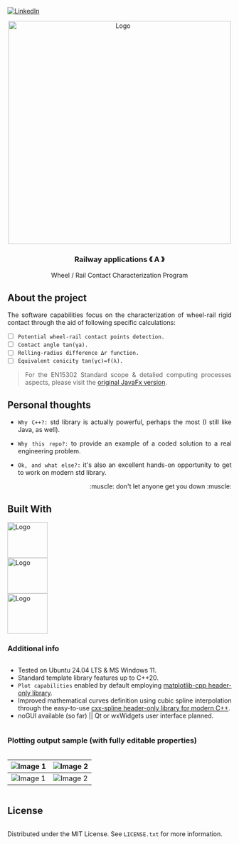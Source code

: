 [![LinkedIn][linkedin-shield]][linkedin-url]

<!-- PROJECT LOGO -->
<div align="center">
  <a align="center">
    <img src="https://github.com/criogenox/B_ECC-Cpp-version_plot-capabilities_noGUI/assets/53323058/ad59ea63-6435-4b13-8efb-74729541e4ef.png" alt="Logo" width="500">
  </a>
  <h3 align="center">Railway applications &#x300A; A &#x300B;</h3>
  <p align="center">
    Wheel / Rail Contact Characterization Program
  </p>
</div>

## About the project

<div align="justify">
  <p>
The software capabilities focus on the characterization of wheel-rail rigid contact through the aid of following specific calculations:

- [ ] `Potential wheel-rail contact points detection.`
- [ ] `Contact angle tan(γa).`
- [ ] `Rolling-radius difference ∆r function.`
- [ ] `Equivalent conicity tan(γc)=f(λ).`
  
> For the EN15302 Standard scope & detalied computing processes aspects, please visit the [original JavaFx version][WRCC_java-url].
   </p>
   <div>

## Personal thoughts

<div align="justify">
  <p>
    
* `Why C++?:` std library is actually powerful, perhaps the most (I still like Java, as well).
* `Why this repo?:` to provide an example of a coded solution to a real engineering problem.
* `Ok, and what else?:` it's also an excellent hands-on opportunity to get to work on modern std library.

   </p>
    <p align="right">
    :muscle: don't let anyone get you down :muscle:
  </p> 
   <div>
     
## Built With

<div style="display: flex; flex-direction: column; align=center">
    <img class="img"src="https://github.com/criogenox/B_ECC-Cpp-version_plot-capabilities_noGUI/assets/53323058/1fdf2d22-fb04-45aa-9db0-8bd973942914.png" alt="Logo" width="90" height="80"/>
    <img class="img"src="https://github.com/criogenox/B_ECC-Cpp-version_plot-capabilities_noGUI/assets/53323058/6870b0b2-403c-49da-b745-5714b08f4a73.png" alt="Logo" width="90" height="80"/>
    <img class="img"src="https://github.com/criogenox/B_ECC-Cpp-version_plot-capabilities_noGUI/assets/53323058/7f7c66db-97e3-49a1-92d9-df41500b54ae.png" alt="Logo" width="90" height="90"/>

### Additional info
* Tested on Ubuntu 24.04 LTS & MS Windows 11.
* Standard template library features up to C++20.
* `Plot capabilities` enabled by default employing [matplotlib-cpp header-only library][matplotlib-cpp-url].
* Improved mathematical curves definition using cubic spline interpolation through the easy-to-use [cxx-spline header-only library for modern C++][cxx-spline-url].
* noGUI available (so far) || Qt or wxWidgets user interface planned.

###  Plotting output sample (with fully editable properties)

| ![Image 1](https://github.com/criogenox/A_WRCC-Cpp-version_plot-capabilities_noGUI/assets/53323058/5af1e805-2b26-4aaa-9e55-8bdfa09a0015.png) | ![Image 2](https://github.com/criogenox/A_WRCC-Cpp-version_plot-capabilities_noGUI/assets/53323058/a2c6d4c2-7c75-4649-a93c-4f38209eecbb.png) |
|:---:|:---:|
| ![Image 1](https://github.com/criogenox/A_WRCC-Cpp-version_plot-capabilities_noGUI/assets/53323058/956010b2-ffde-4987-a830-946a89c592a4.png) | ![Image 2](https://github.com/criogenox/A_WRCC-Cpp-version_plot-capabilities_noGUI/assets/53323058/28d5592c-16c7-4d8c-a106-8b08d94380ec.png) |

<!-- LICENSE -->
## License

Distributed under the MIT License. See `LICENSE.txt` for more information.

<!-- MARKDOWN LINKS & IMAGES -->
<!-- https://www.markdownguide.org/basic-syntax/#reference-style-links -->
[linkedin-shield]: https://user-images.githubusercontent.com/53323058/230575198-fa1acbf4-8f82-4d8e-b245-3979276bc240.png
[linkedin-url]: https://www.linkedin.com/in/criogenox/
[matplotlib-cpp-url]: https://github.com/lava/matplotlib-cpp/tree/master
[cxx-spline-url]: https://github.com/snsinfu/cxx-spline
[WRCC_java-url]: https://github.com/criogenox/A_WRCC-Wheel-Rail-Contact-Characterization
